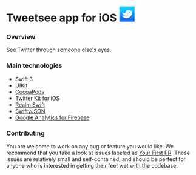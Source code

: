 # Tweetsee app for iOS ![Tweetsee icon](https://github.com/nathanwchan/shinigami/blob/master/shinigami/icons/AppIcon-40x40%401x.png)

### Overview
See Twitter through someone else's eyes.

### Main technologies
* Swift 3
* UIKit
* [CocoaPods](https://cocoapods.org/)
* [Twitter Kit for iOS](https://dev.twitter.com/twitterkit/ios/overview)
* [Realm Swift](https://realm.io/docs/swift/latest/)
* [SwiftyJSON](https://github.com/SwiftyJSON/SwiftyJSON)
* [Google Analytics for Firebase](https://firebase.google.com/docs/analytics/)

### Contributing
You are welcome to work on any bug or feature you would like. We recommend that you take a look at issues labeled as [Your First PR](https://github.com/nathanwchan/shinigami/issues?q=is%3Aissue+is%3Aopen+label%3A%22Your+First+PR%22). These issues are relatively small and self-contained, and should be perfect for anyone who is interested in getting their feet wet with the codebase.
